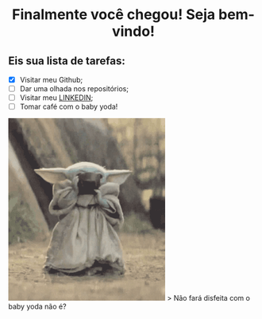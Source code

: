 <h1 align="center">Finalmente você chegou! Seja bem-vindo! </h1>
<h2>Eis sua lista  de tarefas:</h2>

- [x] Visitar meu Github;
- [ ] Dar uma olhada nos repositórios;
- [ ] Visitar meu [LINKEDIN](https://www.linkedin.com/in/gabrielreisritter/);
- [ ] Tomar café com o baby yoda!

<img src="img/tenor.gif" alt=""/>
> Não fará disfeita com o baby yoda não é?


